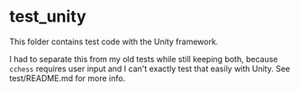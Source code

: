 # test_unity

This folder contains test code with the Unity framework.

I had to separate this from my old tests while still keeping both,
because `cchess` requires user input and I can't exactly test that
easily with Unity. See test/README.md for more info.
